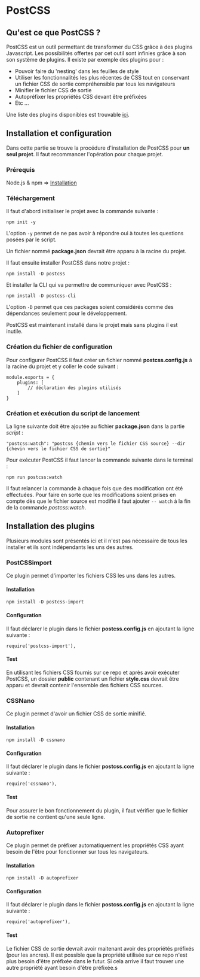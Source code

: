 # PostCSS

## Qu'est ce que PostCSS ?

PostCSS est un outil permettant de transformer du CSS grâce à des plugins Javascript. Les possibilités offertes par cet outil sont infinies grâce à son son système de plugins. Il existe par exemple des plugins pour :
- Pouvoir faire du 'nesting' dans les feuilles de style
- Utiliser les fonctionnalités les plus récentes de CSS tout en conservant un fichier CSS de sortie compréhensible par tous les navigateurs
- Minifier le fichier CSS de sortie
- Autopréfixer les propriétés CSS devant être préfixées
- Etc ...

Une liste des plugins disponibles est trouvable [ici](https://www.postcss.parts/).

## Installation et configuration

Dans cette partie se trouve la procédure d'installation de PostCSS pour **un seul projet**. Il faut recommancer l'opération pour chaque projet.

### Prérequis

Node.js & npm => [Installation](https://docs.npmjs.com/downloading-and-installing-node-js-and-npm)

### Téléchargement

Il faut d'abord initialiser le projet avec la commande suivante :  

`npm init -y`  

L'option `-y` permet de ne pas avoir à répondre oui à toutes les questions posées par le script.  

Un fichier nommé **package.json** devrait être apparu à la racine du projet.  

Il faut ensuite installer PostCSS dans notre projet :

`npm install -D postcss`

Et installer la CLI qui va  permettre de communiquer avec PostCSS :

`npm install -D postcss-cli`

L'option `-D` permet que ces packages soient considérés comme des dépendances seulement pour le développement.

PostCSS est maintenant installé dans le projet mais sans plugins il est inutile.

### Création du fichier de configuration

Pour configurer PostCSS il faut créer un fichier nommé **postcss.config.js** à la racine du projet et y coller le code suivant : 

```
module.exports = {
    plugins: [
        // déclaration des plugins utilisés
    ]
}
```

### Création et exécution du script de lancement

La ligne suivante doit être ajoutée au fichier **package.json** dans la partie *script* :

`"postcss:watch": "postcss {chemin vers le fichier CSS source} --dir {chevin vers le fichier CSS de sortie}"`

Pour exécuter PostCSS il faut lancer la commande suivante dans le terminal :

`npm run postcss:watch`

Il faut relancer la commande à chaque fois que des modification ont été effectuées. Pour faire en sorte que les modifications soient prises en compte dès que le fichier source est modifié il faut ajouter `-- watch` à la fin de la commande *postcss:watch*.

## Installation des plugins

Plusieurs modules sont présentés ici et il n'est pas nécessaire de tous les installer et ils sont indépendants les uns des autres.

### PostCSSimport

Ce plugin permet d'importer les fichiers CSS les uns dans les autres.

#### Installation

`npm install -D postcss-import`

#### Configuration 

Il faut déclarer le plugin dans le fichier **postcss.config.js** en ajoutant la ligne suivante : 

`require('postcss-import'),`

#### Test

En utilisant les fichiers CSS fournis sur ce repo et après avoir exécuter PostCSS, un dossier **public** contenant un fichier **style.css** devrait être apparu et devrait contenir l'ensemble des fichiers CSS sources.

### CSSNano

Ce plugin permet d'avoir un fichier CSS de sortie minifié.

#### Installation

`npm install -D cssnano`

#### Configuration 

Il faut déclarer le plugin dans le fichier **postcss.config.js** en ajoutant la ligne suivante : 

`require('cssnano'),`

#### Test

Pour assurer le bon fonctionnement du plugin, il faut vérifier que le fichier de sortie ne contient qu'une seule ligne.

### Autoprefixer

Ce plugin permet de préfixer automatiquement les propriétés CSS ayant besoin de l'être pour fonctionner sur tous les navigateurs.

#### Installation

`npm install -D autoprefixer`

#### Configuration 

Il faut déclarer le plugin dans le fichier **postcss.config.js** en ajoutant la ligne suivante : 

`require('autoprefixer'),`

#### Test

Le fichier CSS de sortie devrait avoir maitenant avoir des propriétés préfixés (pour les ancres). Il est possible que la propriété utilisée sur ce repo n'est plus besoin d'être préfixée dans le futur. Si cela arrive il faut trouver une autre propriété ayant besoin d'être préfixée.s





